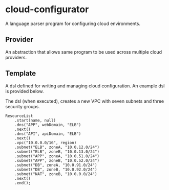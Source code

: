 cloud-configurator
==================

A language parser program for configuring cloud environments.

## Provider ##

An abstraction that allows same program to be used across multiple cloud providers.

## Template ##

A dsl defined for writing and managing cloud configuration. An example dsl is provided below.

The dsl (when executed), creates a new VPC with seven subnets and three security groups.

    ResourceList
        .start(name, null)
        .dns("APP", webDomain, "ELB")
        .next()
        .dns("API", apiDomain, "ELB")
        .next()
        .vpc("10.0.0.0/16", region)
        .subnet("ELB", zoneA, "10.0.12.0/24")
        .subnet("ELB", zoneB, "10.0.13.0/24")
        .subnet("APP", zoneA, "10.0.51.0/24")
        .subnet("APP", zoneB, "10.0.52.0/24")
        .subnet("DB", zoneA, "10.0.91.0/24")
        .subnet("DB", zoneB, "10.0.92.0/24")
        .subnet("NAT", zoneB, "10.0.0.0/24")
        .next()
        .end();
